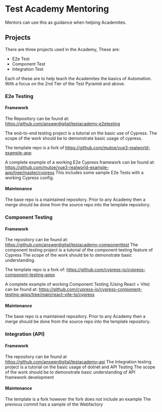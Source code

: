 # Test Academy Mentoring

Mentors can use this as guidance when helping Academites.

## Projects

There are three projects used in the Academy, These are:

- E2e Test
- Component Test
- Integration Test

Each of these are to help teach the Academites the basics of Automation.
With a focus on the 2nd Tier of the Test Pyramid and above.

### E2e Testing

#### Framework

The Repository can be found at: <https://github.com/answerdigital/testacademy-e2etesting>

The end-to-end testing project is a tutorial on the basic use of Cypress.
The scope of the work should be to demonstrate basic usage of cypress.

The template repo is a fork of
<https://github.com/mutoe/vue3-realworld-example-app>

A complete example of a working E2e Cypress framework can be found at:
<https://github.com/mutoe/vue3-realworld-example-app/tree/master/cypress>
This includes some sample E2e Tests with a working Cypress config.

#### Maintenance

The base repo is a maintained repository.
Prior to any Academy then a merge should be done from the source repo into the template repository.

### Component Testing

#### Framework
The repository can be found at: <https://github.com/answerdigital/testacademy-componenttest>
The component testing project is a tutorial of the component testing feature of Cypress
The scope of the work should be to demonstrate basic understanding.

The template repo is a fork of:
<https://github.com/cypress-io/cypress-component-testing-apps>

A complete example of working Component Testing (Using React + Vite) can be found at:
<https://github.com/cypress-io/cypress-component-testing-apps/tree/main/react-vite-ts/cypress>

#### Maintenance

The base repo is a maintained repository.
Prior to any Academy then a merge should be done from the source repo into the template repository.

### Integration (API)

#### Framework

The repository can be found at <https://github.com/answerdigital/testacademy-api>
The Integration testing project is a tutorial on the basic usage of dotnet and API Testing
The scope of the work should be to demonstrate basic understanding of API framework development

#### Maintenance

The template is a fork however the fork does not include an example
The previous commit has a sample of the Webfactory
